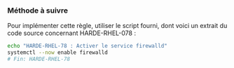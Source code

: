 
### Méthode à suivre

Pour implémenter cette règle, utiliser le script fourni, dont voici un extrait du code source concernant HARDE-RHEL-078 :

``` {.bash .numberLines}
echo "HARDE-RHEL-78 : Activer le service firewalld"
systemctl --now enable firewalld
# Fin: HARDE-RHEL-78
```

